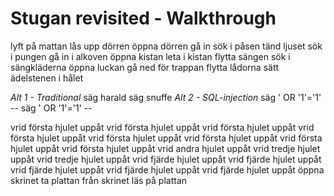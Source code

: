 # Stugan revisited - Walkthrough

lyft på mattan
lås upp dörren
öppna dörren
gå in
sök i påsen
tänd ljuset
sök i pungen
gå in i alkoven
öppna kistan
leta i kistan
flytta sängen
sök i sängkläderna
öppna luckan
gå ned för trappan
flytta lådorna
sätt ädelstenen i hålet

*Alt 1 - Traditional*
säg harald
säg snuffe
*Alt 2 - SQL-injection*
säg ' OR '1'='1' --
säg ' OR '1'='1' --

vrid första hjulet uppåt
vrid första hjulet uppåt
vrid första hjulet uppåt
vrid första hjulet uppåt
vrid första hjulet uppåt
vrid första hjulet uppåt
vrid första hjulet uppåt
vrid första hjulet uppåt
vrid andra hjulet uppåt
vrid tredje hjulet uppåt
vrid tredje hjulet uppåt
vrid fjärde hjulet uppåt
vrid fjärde hjulet uppåt
vrid fjärde hjulet uppåt
vrid fjärde hjulet uppåt
vrid fjärde hjulet uppåt
öppna skrinet
ta plattan från skrinet
läs på plattan
